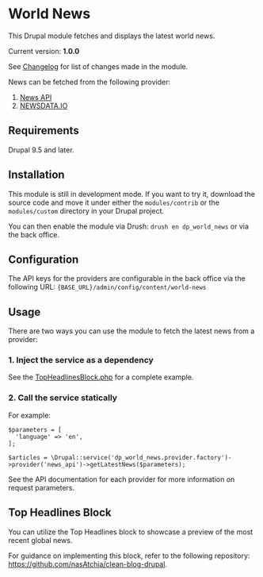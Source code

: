 # World News

This Drupal module fetches and displays the latest world news.

Current version: **1.0.0**

See [Changelog](CHANGELOG.md) for list of changes made in the module.

News can be fetched from the following provider:

1. [News API](https://newsapi.org/)
2. [NEWSDATA.IO](https://newsdata.io/)

## Requirements

Drupal 9.5 and later.

## Installation

This module is still in development mode.
If you want to try it, download the source code and move it
under either the `modules/contrib` or the `modules/custom` directory
in your Drupal project.

You can then enable the module via Drush: `drush en dp_world_news`
or via the back office.

## Configuration

The API keys for the providers are configurable in the back office
via the following URL: `{BASE_URL}/admin/config/content/world-news`

## Usage

There are two ways you can use the module
to fetch the latest news from a provider:

### 1. Inject the service as a dependency

See the [TopHeadlinesBlock.php](src/Plugin/Block/TopHeadlinesBlock.php) for a complete example.

### 2. Call the service statically

For example:

```
$parameters = [
  'language' => 'en',
];

$articles = \Drupal::service('dp_world_news.provider.factory')->provider('news_api')->getLatestNews($parameters);
```

See the API documentation for each provider
for more information on request parameters.

## Top Headlines Block

You can utilize the Top Headlines block
to showcase a preview of the most recent global news.

For guidance on implementing this block,
refer to the following repository: https://github.com/nasAtchia/clean-blog-drupal.
